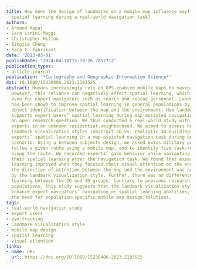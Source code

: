 ```yaml
---
title: How does the design of landmarks on a mobile map influence wayfinding experts’
  spatial learning during a real-world navigation task?
authors:
- Armand Kapaj
- Sara Lanini-Maggi
- Christopher Hilton
- Bingjie Cheng
- Sara I. Fabrikant
date: '2023-03-01'
publishDate: '2024-04-18T15:19:26.785771Z'
publication_types:
- article-journal
publication: '*Cartography and Geographic Information Science*'
doi: 10.1080/15230406.2023.2183525
abstract: Humans increasingly rely on GPS-enabled mobile maps to navigate novel environments.
  However, this reliance can negatively affect spatial learning, which can be detrimental
  even for expert navigators such as search and rescue personnel. Landmark visualization
  has been shown to improve spatial learning in general populations by facilitating
  object identification between the map and the environment. How landmark visualization
  supports expert users’ spatial learning during map-assisted navigation is still
  an open research question. We thus conducted a real-world study with wayfinding
  experts in an unknown residential neighborhood. We aimed to assess how two different
  landmark visualization styles (abstract 2D vs. realistic 3D buildings) would affect
  experts’ spatial learning in a map-assisted navigation task during an emergency
  scenario. Using a between-subjects design, we asked Swiss military personnel to
  follow a given route using a mobile map, and to identify five task-relevant landmarks
  along the route. We recorded experts’ gaze behavior while navigating and examined
  their spatial learning after the navigation task. We found that experts’ spatial
  learning improved when they focused their visual attention on the environment, but
  the direction of attention between the map and the environment was not affected
  by the landmark visualization style. Further, there was no difference in spatial
  learning between the 2D and 3D groups. Contrary to previous research with general
  populations, this study suggests that the landmark visualization style does not
  enhance expert navigators’ navigation or spatial learning abilities, thus highlighting
  the need for population-specific mobile map design solutions.
tags:
- real-world navigation study
- expert users
- eye-tracking
- Landmark visualization style
- mobile map design
- spatial learning
- visual attention
links:
- name: URL
  url: https://doi.org/10.1080/15230406.2023.2183525
---
```

